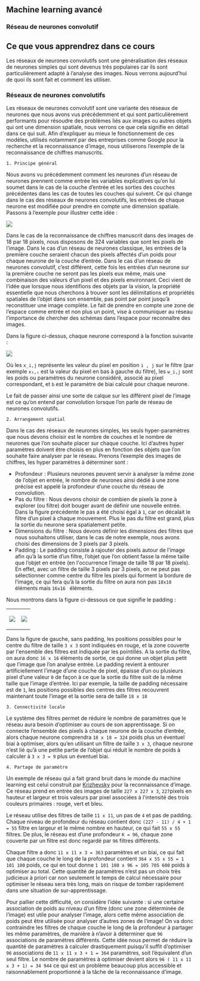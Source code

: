 ## Machine learning avancé


### Réseau de neurones convolutif


## Ce que vous apprendrez dans ce cours

Les réseaux de neurones convolutifs sont une généralisation des réseaux de neurones simples qui sont devenus très populaires car ils sont particulièrement adapté à l’analyse des images. Nous verrons aujourd’hui de quoi ils sont fait et comment les utiliser.


### Réseaux de neurones convolutifs

Les réseaux de neurones convolutif sont une variante des réseaux de neurones que nous avons vus précédemment et qui sont particulièrement performants pour résoudre des problèmes liés aux images ou autres objets qui ont une dimension spatiale, nous verrons ce que cela signifie en détail dans ce qui suit. Afin d’expliquer au mieux le fonctionnement de ces modèles, utilisés notamment par des entreprises comme Google pour la recherche et la reconnaissance d’image, nous utiliserons l’exemple de la reconnaissance de chiffres manuscrits.



    1. Principe général

Nous avons vu précédemment comment les neurones d’un réseau de neurones prennent comme entrée les variables explicatives qu’on lui soumet dans le cas de la couche d’entrée et les sorties des couches précédentes dans les cas de toutes les couches qui suivent. Ce qui change dans le cas des réseaux de neurones convolutifs, les entrées de chaque neurone est modifiée pour prendre en compte une dimension spatiale. Passons à l’exemple pour illustrer cette idée :

![](https://drive.google.com/uc?export=view&id=1_s27XL6-gMvUdqAZcvBhdHcTvBE4Nsss)


Dans le cas de la reconnaissance de chiffres manuscrit dans des images de 18 par 18 pixels, nous disposons de 324 variables que sont les pixels de l’image. Dans le cas d’un réseau de neurones classique, les entrées de la première couche seraient chacun des pixels affectés d’un poids pour chaque neurone de la couche d’entrée. Dans le cas d’un réseau de neurones convolutif, c’est différent, cette fois les entrées d’un neurone sur la première couche ne seront pas les pixels eux même, mais une combinaison des valeurs d’un pixel et des pixels environnant. Ceci vient de l’idée que lorsque nous identifions des objets par la vision, la propriété essentielle que nous cherchons à trouver sont les délimitations et propriétés spatiales de l’objet dans son ensemble, pas point par point jusqu’à reconstituer une image complète. Le fait de prendre en compte une zone de l’espace comme entrée et non plus un point, vise à communiquer au réseau l’importance de chercher des schémas dans l’espace pour reconnaître des images.

Dans la figure ci-dessus, chaque neurone correspond à la fonction suivante :


![](https://drive.google.com/uc?export=view&id=16VT0OtxmHrQPecpUsw5U9zZqmqdwl_rX)




Où les ```x_i,j``` représente les valeur du pixel en position ```i , j``` sur le filtre (par exemple ```x₃,₁``` est la valeur du pixel en bas à gauche du filtre), les ```w_i,j``` sont les poids ou paramètres du neurone considéré, associé au pixel correspondant, et ```b``` est le paramètre de biai calculé pour chaque neurone.

Le fait de passer ainsi une sorte de calque sur les différent pixel de l’image est ce qu’on entend par convolution lorsque l’on parle de réseau de neurones convolutifs.



    2. Arrangement spatial

Dans le cas des réseaux de neurones simples, les seuls hyper-paramètres que nous devons choisir est le nombre de couches et le nombre de neurones que l’on souhaite placer sur chaque couche. Ici d’autres hyper paramètres doivent être choisis en plus en fonction des objets que l’on souhaite faire analyser par le réseau. Prenons l’exemple des images de chiffres, les hyper paramètres à déterminer sont :



*   Profondeur : Plusieurs neurones peuvent servir à analyser la même zone de l’objet en entrée, le nombre de neurones ainsi dédié à une zone précise est appelé la profondeur d’une couche du réseau de convolution.
*   Pas du filtre : Nous devons choisir de combien de pixels la zone à explorer (ou filtre) doit bouger avant de définir une nouvelle entrée. Dans la figure précédente le pas a été choisi égal à ```1```, car on décalait le filtre d’un pixel à chaque mouvement. Plus le pas du filtre est grand, plus la sortie du neurone sera spatialement petite.
*   Dimensions du filtre : Nous devons définir les dimensions des filtres que nous souhaitons utiliser, dans le cas de notre exemple, nous avons choisi des dimensions de 3 pixels par 3 pixels.
*   Padding : Le padding consiste à rajouter des pixels autour de l’image afin qu’à la sortie d’un filtre, l’objet que l’on obtient fasse la même taille que l’objet en entrée (en l'occurrence l’image de taille 18 par 18 pixels). En effet, avec un filtre de taille 3 pixels par 3 pixels, on ne peut pas sélectionner comme centre du filtre les pixels qui forment la bordure de l’image, ce qui fera qu’à la sortie du filtre on aura non pas ```18x18 ``` éléments mais ```16x16 ``` éléments.

Nous montrons dans la figure ci-dessous ce que signifie le padding :


<table>
  <tr>
   <td>

![](https://drive.google.com/uc?export=view&id=1GGLejkBqaLedIG4swumHWHuwchuSOkmI)

   </td>
   <td>

![](https://drive.google.com/uc?export=view&id=1j_BkYZPSa6ZJjoaxoiAyPJVawlZSAlAN)

   </td>
  </tr>
</table>


Dans la figure de gauche, sans padding, les positions possibles pour le centre du filtre de taille ```3 x 3``` sont indiquées en rouge, et la zone couverte par l'ensemble des filtres est indiquée par les pointillés. A la sortie du filtre, on aura donc ```16 x 16``` éléments de sortie, ce qui donne un objet plus petit que l’image que l’on analyse entrée. Le padding revient à entourer artificiellement l’image d’une couche de pixel, épaisse d’un ou plusieurs pixel d’une valeur ```0``` de façon à ce que la sortie du filtre soit de la même taille que l’image d’entrée. Ici par exemple, la taille de padding nécessaire est de ```1```, les positions possibles des centres des filtres recouvrent maintenant toute l’image et la sortie sera de taille ```18 x 18```





    3. Connectivité locale

Le système des filtres permet de réduire le nombre de paramètres que le réseau aura besoin d’optimiser au cours de son apprentissage. Si on connecte l’ensemble des pixels à chaque neurone de la couche d’entrée, alors chaque neurone comprendra ```18 x 18 = 324``` poids plus un éventuel biai à optimiser, alors qu’en utilisant un filtre de taille ```3 x 3```, chaque neurone n’est lié qu’à une petite partie de l’objet qui réduit le nombre de poids à calculer à ```3 x 3 = 9``` plus un éventuel biai.



    4. Partage de paramètre

Un exemple de réseau qui a fait grand bruit dans le monde du machine learning est celui construit par [Krizhevsky](http://papers.nips.cc/paper/4824-imagenet-classification-with-deep-convolutional-neural-networks) pour la reconnaissance d’image. Ce réseau prend en entrée des images de taille ```227 x 227 x 3```, ```227```pixels en hauteur et largeur et trois valeurs par pixel associées à l’intensité des trois couleurs primaires : rouge, vert et bleu.

Le réseau utilise des filtres de taille ```11 x 11```, un pas de ```4``` et pas de padding. Chaque niveau de profondeur du réseau contient donc ```(227 - 11) / 4 + 1 = 55``` filtre en largeur et le même nombre en hauteur, ce qui fait ```55 x 55``` filtres. De plus, le réseau est d’une profondeur ```K = 96```, chaque zone couverte par un filtre est donc regardé par ```96``` filtres différents.

Chaque filtre a donc ```11 x 11 x 3 = 363``` paramètres et un biai, ce qui fait que chaque couche le long de la profondeur contient ```364 x 55 x 55 = 1 101 100``` poids, ce qui en tout donne ```1 101 100 x 96 = 105 705 600``` poids à optimiser au total. Cette quantité de paramètres n’est pas un choix très judicieux à priori car non seulement le temps de calcul nécessaire pour optimiser le réseau sera très long, mais on risque de tomber rapidement dans une situation de sur-apprentissage.

Pour pallier cette difficulté, on considère l’idée suivante : si une certaine association de poids au niveau d’un filtre (donc une zone déterminée de l’image) est utile pour analyser l’image, alors cette même association de poids peut être utilisée pour analyser d’autres zones de l’image! On va donc contraindre les filtres de chaque couche le long de la profondeur à partager les même paramètres, de manière à n’avoir à déterminer que ```96``` associations de paramètres différents. Cette idée nous permet de réduire la quantité de paramètres à calculer drastiquement puisqu’il suffit d’optimiser ```96``` associations de ```11 x 11 x 3 + 1 = 364``` paramètres, soit l’équivalent d’un seul filtre. Le nombre de paramètres à optimiser devient alors ```96 ( 11 x 11 x 3 + 1) = 34 944``` ce qui est un problème beaucoup plus accessible et raisonnablement proportionné à la tâche de la reconnaissance d’image.
